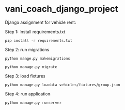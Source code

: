 # vani_coach_django_project

Django assignment for vehicle rent:

Step 1: Install requirements.txt

`pip install -r requirements.txt`

Step 2: run migrations

`python mange.py makemigrations`

`python manage.py migrate`

Step 3: load fixtures

`python manage.py loadata vehicles/fixtures/group.json`

Step 4: run application

`python manage.py runserver`

